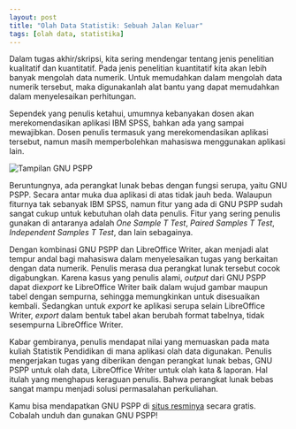 ```yaml
---
layout: post
title: "Olah Data Statistik: Sebuah Jalan Keluar"
tags: [olah data, statistika]
---
```


Dalam tugas akhir/skripsi, kita sering mendengar tentang jenis penelitian kualitatif dan kuantitatif. Pada jenis penelitian kuantitatif kita akan lebih banyak mengolah data numerik. Untuk memudahkan dalam mengolah data numerik tersebut, maka digunakanlah alat bantu yang dapat memudahkan dalam menyelesaikan perhitungan.

Sependek yang penulis ketahui, umumnya kebanyakan dosen akan merekomendasikan aplikasi IBM SPSS, bahkan ada yang sampai mewajibkan. Dosen penulis termasuk yang merekomendasikan aplikasi tersebut, namun masih memperbolehkan mahasiswa menggunakan aplikasi lain.

![Tampilan GNU PSPP](https://panduan.blankon.id/wp-content/uploads/2023/02/antar-muka.png "GNU PSPP GUI (psppire)")

Beruntungnya, ada perangkat lunak bebas dengan fungsi serupa, yaitu GNU PSPP. Secara antar muka dua aplikasi di atas tidak jauh beda. Walaupun fiturnya tak sebanyak IBM SPSS, namun fitur yang ada di GNU PSPP sudah sangat cukup untuk kebutuhan olah data penulis. Fitur yang sering penulis gunakan di antaranya adalah *One Sample T Test*, *Paired Samples T Test*, *Independent Samples T Test*, dan lain sebagainya.

Dengan kombinasi GNU PSPP dan LibreOffice Writer, akan menjadi alat tempur andal bagi mahasiswa dalam menyelesaikan tugas yang berkaitan dengan data numerik. Penulis merasa dua perangkat lunak tersebut cocok digabungkan. Karena kasus yang penulis alami, *output* dari GNU PSPP dapat di*export* ke LibreOffice Writer baik dalam wujud gambar maupun tabel dengan sempurna, sehingga memungkinkan untuk disesuaikan kembali. Sedangkan untuk *export* ke aplikasi serupa selain LibreOffice Writer, *export* dalam bentuk tabel akan berubah format tabelnya, tidak sesempurna LibreOffice Writer.

Kabar gembiranya, penulis mendapat nilai yang memuaskan pada mata kuliah Statistik Pendidikan di mana aplikasi olah data digunakan. Penulis mengerjakan tugas yang diberikan dengan perangkat lunak bebas, GNU PSPP untuk olah data, LibreOffice Writer untuk olah kata & laporan. Hal itulah yang menghapus keraguan penulis. Bahwa perangkat lunak bebas sangat mampu menjadi solusi permasalahan perkuliahan.

Kamu bisa mendapatkan GNU PSPP di [situs resminya](https://www.gnu.org/software/pspp/) secara gratis. Cobalah unduh dan gunakan GNU PSPP!
